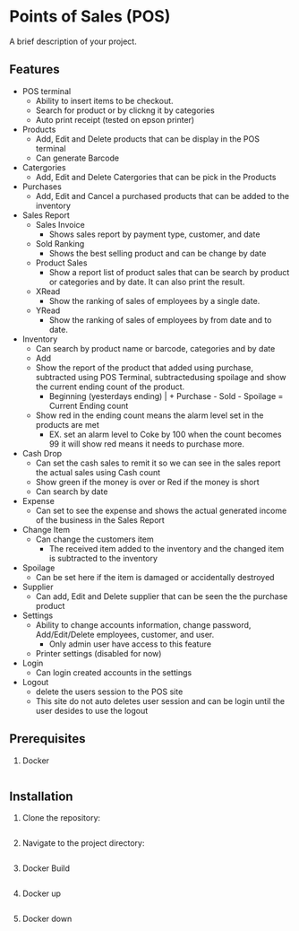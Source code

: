 # Points of Sales (POS)

A brief description of your project.

## Features
- POS terminal
  - Ability to insert items to be checkout.
  - Search for product or by clickng it by categories
  - Auto print receipt (tested on epson printer)
- Products
  - Add, Edit and Delete products that can be display in the POS terminal
  - Can generate Barcode
- Catergories
  - Add, Edit and Delete Catergories that can be pick in the Products
- Purchases
  -  Add, Edit and Cancel a purchased products that can be added to the inventory
- Sales Report
  - Sales Invoice
    - Shows sales report by payment type, customer, and date
  - Sold Ranking
    - Shows the best selling product and can be change by date
  - Product Sales
    - Show a report list of product sales that can be search by product or categories and by date. It can also print the result.
  - XRead
    - Show the ranking of sales of employees by a single date.
  - YRead
    - Show the ranking of sales of employees by from date and to date.
- Inventory
  - Can search by product name or barcode, categories and by date
  - Add
  - Show the report of the product that added using purchase, subtracted using POS Terminal, subtractedusing spoilage and show the current ending count of the product.
    - Beginning (yesterdays ending) | + Purchase - Sold - Spoilage = Current Ending count
  - Show red in the ending count means the alarm level set in the products are met
    - EX. set an alarm level to Coke by 100 when the count becomes 99 it will show red means it needs to purchase more.
- Cash Drop
  - Can set the cash sales to remit it so we can see in the sales report the actual sales using Cash count
  - Show green if the money is over or Red if the money is short
  - Can search by date
- Expense
  - Can set to see the expense and shows the actual generated income of the business in the Sales Report
- Change Item
  - Can change the customers item
    - The received item added to the inventory and the changed item is subtracted to the inventory 
- Spoilage
  - Can be set here if the item is damaged or accidentally destroyed
- Supplier
  - Can add, Edit and Delete supplier that can be seen the the purchase product
- Settings
  - Ability to change accounts information, change password, Add/Edit/Delete employees, customer, and user.
    - Only admin user have access to this feature
  - Printer settings (disabled for now)
- Login
  - Can login created accounts in the settings
- Logout
  - delete the users session to the POS site
  - This site do not auto deletes user session and can be login until the user desides to use the logout
 
## Prerequisites
1. Docker
   ``` https://www.docker.com/
   
 ## Installation
 1. Clone the repository:
    ```git clone https://github.com/kelason/PointsOfSales.git
 2. Navigate to the project directory:
    ``` cd your-project
 3. Docker Build
    ```docker build -t php-pos -f docker/Dockerfile .
 4. Docker up
    ```docker-compose up app db
 5. Docker down
    ```docker-compose down
